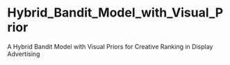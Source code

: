 # Hybrid_Bandit_Model_with_Visual_Prior
A Hybrid Bandit Model with Visual Priors for Creative Ranking in Display Advertising
